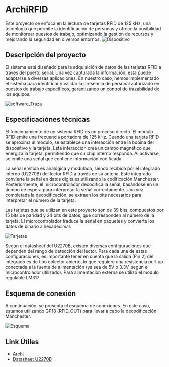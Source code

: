 <h1>ArchiRFID</h1>

Este proyecto se enfoca en la lectura de tarjetas RFID de 125 kHz, una tecnología que permite la identificación de personas y ofrece la posibilidad de monitorear puestos de trabajo, optimizando la gestión de recursos y mejorando la seguridad en diversos entornos.
![Dispositivo](https://github.com/user-attachments/assets/ac94115c-2ae0-4c97-981d-bc202c954b77)


<h2>Descripción del proyecto</h2>

El sistema está diseñado para la adquisición de datos de las tarjetas RFID a través del puerto serial. Una vez capturada la información, esta puede adaptarse a diversas aplicaciones. En nuestro caso, hemos implementado el sistema para identificar y validar la presencia de personal autorizado en puestos de trabajo específicos, garantizando un control de trazabilidad de los equipos.

![software_Traza](https://github.com/user-attachments/assets/7ae8714a-2ff4-4ccf-ae1d-4ff445f73ddc)

<h2>Especificaciónes técnicas </h2>

El funcionamiento de un sistema RFID es un proceso directo. El módulo RFID emite una frecuencia portadora de 125 kHz. Cuando una tarjeta RFID se aproxima al módulo, se establece una interacción entre la bobina del dispositivo y la tarjeta. Esta interacción crea un campo magnético que energiza la tarjeta, permitiendo que su chip interno responda. Al activarse, se emite una señal que contiene información codificada.

La señal emitida es analógica y modulada, siendo recibida por el integrado interno (U2270B) del lector RFID a través de su antena. Este integrado convierte la señal en datos digitales utilizando la codificación Manchester. Posteriormente, el microcontrolador decodifica la señal, basándose en un tiempo de espera para interpretar la señal correctamente. Una vez completada la decodificación, se extraen los bits necesarios para interpretar el número de la tarjeta.

Las tarjetas que se utilizan en este proyecto son de 39 bits, compuestos por 15 bits de paridad y 24 bits de datos, que corresponden al número de la tarjeta. El microcontrolador traduce la señal en paquetes y convierte los datos de binario a hexadecimal.

![Tarjetas](https://github.com/user-attachments/assets/82ef57ea-9a2f-4d34-a169-16970ca9f5b9)

Según el datasheet del U2270B, existen diversas configuraciones que dependen del rango de detección del lector. Para cada una de estas configuraciones, es importante tener en cuenta que la salida (Pin 2) del integrado es de tipo colector abierto, lo que requiere una resistencia pull-up conectada a la fuente de alimentación (ya sea de 5V o 3.3V, según el microcontrolador utilizado). Para alimentacion externa se utilizó el modulo regulable LM317.

<h2>Esquema de conexión</h2>

A continuación, se presenta el esquema de conexiones. En este caso, estamos utilizando GP18 (RFID_OUT) para llevar a cabo la decodificación Manchester.

![Esquema](https://github.com/user-attachments/assets/ae0e92bc-6903-4984-9db3-056fecd018d6)

<h2>Link Útiles</h2>

- [Archi](https://archikids.com.ar/)
- [Datasheet U2270B](https://www.farnell.com/datasheets/94393.pdf)
